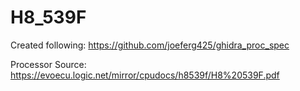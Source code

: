 # H8_539F

Created following: https://github.com/joeferg425/ghidra_proc_spec 

Processor Source: https://evoecu.logic.net/mirror/cpudocs/h8539f/H8%20539F.pdf

